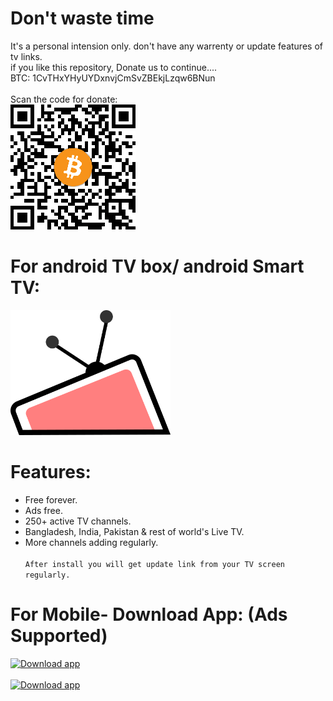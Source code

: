 # Don't waste time
It's a personal intension only. don't have any warrenty or update features of tv links.<br>
if you like this repository, Donate us to continue....<br>
BTC: 1CvTHxYHyUYDxnvjCmSvZBEkjLzqw6BNun <br><br>
Scan the code for donate:<br>
<img src="gif/donate-us.png" alt="Download app" height="200"/><br>


# For android TV box/ android Smart TV:
<a href="http://gg.gg/zerobox" target="_blank">
<img src="imgs/tv.png" alt="Android TVbox app" height="200"/></a><br>
  
# Features:
  - Free forever.<br>
  - Ads free.<br>
  - 250+ active TV channels.<br>
  - Bangladesh, India, Pakistan & rest of world's Live TV.<br>
  - More channels adding regularly.<br><br>
`After install you will get update link from your TV screen regularly.`<br>

# For Mobile- Download App: (Ads Supported)
<a href="http://gg.gg/tvphone" target="_blank">
<img src="https://i.imgur.com/o5tX7p1.png" alt="Download app" height="80"/></a> <br><br>
<a href="http://gg.gg/zerotvphone" target="_blank">
<img src="https://i.imgur.com/o5tX7p1.png" alt="Download app" height="80"/></a>
<!--<img src="https://play.google.com/intl/en_us/badges/images/generic/en-play-badge.png" alt="Download app" height="80"/>-->
